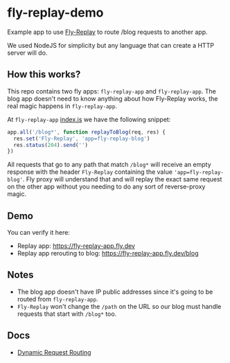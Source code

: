 # fly-replay-demo

Example app to use [Fly-Replay](https://fly.io/docs/reference/dynamic-request-routing/) to route /blog requests to another app.

We used NodeJS for simplicity but any language that can create a HTTP server will do.

## How this works?

This repo contains two fly apps: `fly-replay-app` and `fly-replay-app`. The blog app doesn't need to know anything about how Fly-Replay works, 
the real magic happens in `fly-replay-app`.

At `fly-replay-app` [index.js](https://github.com/lubien/fly-replay-demo/blob/ca0a448205314214206ffe8ffe2d824beb69bf03/replay-app/index.js#L5-L8) 
we have the following snippet:

```js
app.all('/blog*', function replayToBlog(req, res) {
  res.set('Fly-Replay', 'app=fly-replay-blog')
  res.status(204).send('')
})
```

All requests that go to any path that match `/blog*` will receive an empty response with the header `Fly-Replay` containing the value
`'app=fly-replay-blog'`. Fly proxy will understand that and will replay the exact same request on the other app without you needing
to do any sort of reverse-proxy magic.

## Demo

You can verify it here:

* Replay app: https://fly-replay-app.fly.dev
* Replay app rerouting to blog: https://fly-replay-app.fly.dev/blog

## Notes

- The blog app doesn't have IP public addresses since it's going to be routed from `fly-replay-app`.
- `Fly-Replay` won't change the `/path` on the URL so our blog must handle requests that start with `/blog*` too.

## Docs

* [Dynamic Request Routing](https://fly.io/docs/reference/dynamic-request-routing/)
